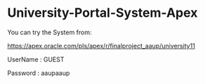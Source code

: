 # University-Portal-System-Apex

You can try the System from:

https://apex.oracle.com/pls/apex/r/finalproject_aaup/university11

UserName : GUEST

Password : aaupaaup
